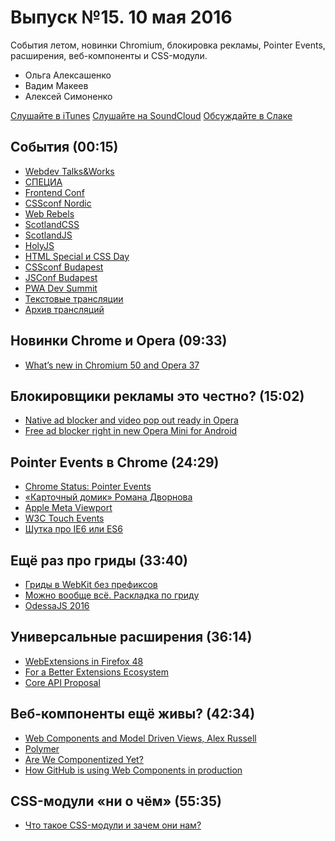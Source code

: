 # Выпуск №15. 10 мая 2016

События летом, новинки Chromium, блокировка рекламы, Pointer Events, расширения, веб-компоненты и CSS-модули.

- Ольга Алексашенко
- Вадим Макеев
- Алексей Симоненко

[Слушайте в iTunes](https://itunes.apple.com/ru/podcast/veb-standarty/id1080500016)
[Слушайте на SoundCloud](https://soundcloud.com/web-standards/episode-15)
[Обсуждайте в Слаке](http://slack.web-standards.ru/)

## События (00:15)

- [Webdev Talks&Works](http://t-n-w.ru/)
- [СПЕЦИА](http://specia.pro/)
- [Frontend Conf](http://frontendconf.ru/)
- [CSSconf Nordic](http://cssconf.no/)
- [Web Rebels](https://www.webrebels.org/)
- [ScotlandCSS](http://scotlandcss.com/)
- [ScotlandJS](http://scotlandjs.com/)
- [HolyJS](http://holyjs.ru/)
- [HTML Special и CSS Day](http://cssday.nl/2016)
- [CSSconf Budapest](http://cssconfbp.rocks/)
- [JSConf Budapest](http://jsconfbp.com/)
- [PWA Dev Summit](https://events.withgoogle.com/pwa-save-the-date/)
- [Текстовые трансляции](https://twitter.com/webstandards_up)
- [Архив трансляций](https://github.com/web-standards-ru/web-standards-up)

## Новинки Chrome и Opera (09:33)

- [What’s new in Chromium 50 and Opera 37](https://dev.opera.com/blog/opera-37/)

## Блокировщики рекламы это честно? (15:02)

- [Native ad blocker and video pop out ready in Opera](http://www.opera.com/blogs/desktop/2016/05/ad-blocker-opera-for-windows-mac-free/)
- [Free ad blocker right in new Opera Mini for Android](http://www.opera.com/blogs/mobile/2016/05/free-ad-blocker-new-opera-mini-for-android/)

## Pointer Events в Chrome (24:29)

- [Chrome Status: Pointer Events](https://www.chromestatus.com/feature/4504699138998272)
- [«Карточный домик» Романа Дворнова](https://youtu.be/dQoz5KZUH2M)
- [Apple Meta Viewport](https://developer.apple.com/library/ios/documentation/AppleApplications/Reference/SafariWebContent/UsingtheViewport/UsingtheViewport.html)
- [W3C Touch Events](https://www.w3.org/TR/touch-events/)
- [Шутка про IE6 или ES6](https://twitter.com/marcosc/status/728779835468746752)

## Ещё раз про гриды (33:40)

- [Гриды в WebKit без префиксов](https://bugs.webkit.org/show_bug.cgi?id=157137)
- [Можно вообще всё. Раскладка по гриду](https://youtu.be/JoRVUILXLxU)
- [OdessaJS 2016](http://odessajs.org/)

## Универсальные расширения (36:14)

- [WebExtensions in Firefox 48](https://blog.mozilla.org/addons/2016/04/29/webextensions-in-firefox-48/)
- [For a Better Extensions Ecosystem](https://dev.opera.com/blog/better-extensions-ecosystem/)
- [Core API Proposal](https://lists.w3.org/Archives/Public/public-browserext/2016May/0000.html)

## Веб-компоненты ещё живы? (42:34)

- [Web Components and Model Driven Views, Alex Russell](https://vimeo.com/33430613)
- [Polymer](https://www.polymer-project.org/)
- [Are We Componentized Yet?](http://jonrimmer.github.io/are-we-componentized-yet/)
- [How GitHub is using Web Components in production](http://webcomponents.org/articles/interview-with-joshua-peek/)

## CSS-модули «ни о чём» (55:35)

- [Что такое CSS-модули и зачем они нам?](http://frontender.info/css-modules-part-1-need/)
